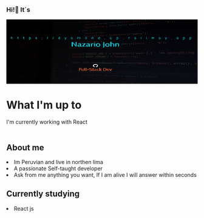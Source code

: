 ### Hi!👋 It´s

<div align="center">
<a href="https://dyamond.up.railway.app"> <img align="center" alt="" width="700px" height="170px" src="baner.jpg.png" /></a>
</div>
<h1> What I'm up to</h1>
<span>  I'm currently working with React</span>
<br/>
<br/>
<h2>About me</h2>
<li>Im Peruvian and live in northen lima</li>
<li>A passionate Self-taught developer</li>
<li>Ask from me anything you want, If I am alive I will answer within seconds</li>
<h2>Currently studying</h2>
<li>React js</li>
